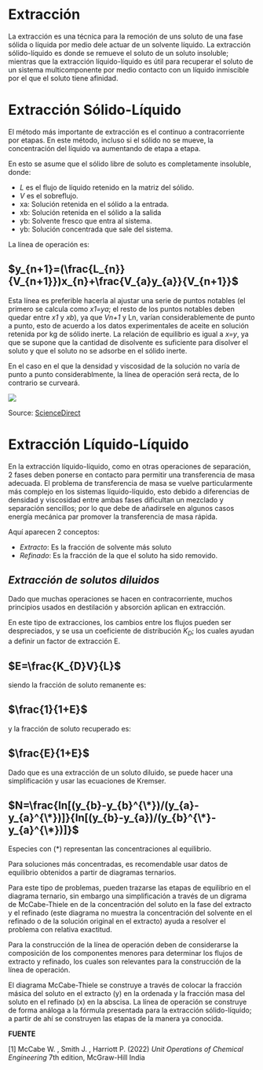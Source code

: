 

# **Extracción**

La extracción es una técnica para la remoción de uns soluto de una fase sólida o líquida por medio dele actuar de un solvente líquido. La extracción sólido-líquido es donde se remueve el soluto de un soluto insoluble; mientras que la extracción líquido-líquido es útil para recuperar el soluto de un sistema multicomponente por medio contacto con un líquido inmiscible por el que el soluto tiene afinidad. 

# **Extracción Sólido-Líquido**

El método más importante de extracción es el continuo a contracorriente por etapas. En este método, incluso si el sólido no se mueve, la concentración del líquido va aumentando de etapa a etapa.

En esto se asume que el sólido libre de soluto es completamente insoluble, donde: 
* *L* es el flujo de líquido retenido en la matriz del sólido.
* *V* es el sobreflujo.
* xa: Solución retenida en el sólido a la entrada.
* xb: Solución retenida en el sólido a la salida
* yb: Solvente fresco que entra al sistema.
* yb: Solución concentrada que sale del sistema.

La línea de operación es: 
## $y_{n+1}=(\frac{L_{n}}{V_{n+1}})x_{n}+\frac{V_{a}y_{a}}{V_{n+1}}$

Esta línea es preferible hacerla al ajustar una serie de puntos notables (el primero se calcula como *x1=ya*; el resto de los puntos notables deben quedar entre *x1* y *xb*), ya que *Vn+1* y Ln, varían considerablemente de punto a punto, esto de acuerdo a los datos experimentales de aceite en solución retenida por kg de sólido inerte. La relación de equilibrio es igual a *x=y*, ya que se supone que la cantidad de disolvente es suficiente para disolver el soluto y que el soluto no se adsorbe en el sólido inerte.

En el caso en el que la densidad y viscosidad de la solución no varía de punto a punto considerablmente, la línea de operación será recta, de lo contrario se curveará.

 ![](https://ars.els-cdn.com/content/image/3-s2.0-B9780123725066000046-f14-04-9780123725066.gif)

Source: [ScienceDirect](https://www.sciencedirect.com/science/article/abs/pii/B9780123725066000046)

# **Extracción Líquido-Líquido**
En la extracción líquido-líquido, como en otras operaciones de separación, 2 fases deben ponerse en contacto para permitir una transferencia de masa adecuada. El problema de transferencia de masa se vuelve particularmente más complejo en los sistemas líquido-líquido, esto debido a diferencias de densidad y viscosidad entre ambas fases dificultan un mezclado y separación sencillos; por lo que debe de añadírsele en algunos casos energía mecánica par promover la transferencia de masa rápida.

Aquí aparecen 2 conceptos: 
* *Extracto*: Es la fracción de solvente más soluto
* *Refinado*: Es la fracción de la que el soluto ha sido removido.

## *Extracción de solutos diluidos*
Dado que muchas operaciones se hacen en contracorriente, muchos principios usados en destilación y absorción aplican en extracción.

En este tipo de extracciones, los cambios entre los flujos pueden ser despreciados, y se usa un coeficiente de distribución $K_{D}$; los cuales ayudan a definir un factor de extracción E. 
## $E=\frac{K_{D}V}{L}$
siendo la fracción de soluto remanente es: 

## $\frac{1}{1+E}$
y la fracción de soluto recuperado es: 
## $\frac{E}{1+E}$
Dado que es una extracción de un soluto diluido, se puede hacer una simplificación y usar las ecuaciones de Kremser.

## $N=\frac{ln[(y_{b}-y_{b}^{\*})/(y_{a}-y_{a}^{\*})]}{ln[(y_{b}-y_{a})/(y_{b}^{\*}-y_{a}^{\*})]}$
Especies con (\*) representan las concentraciones al equilibrio.

Para soluciones más concentradas, es recomendable usar datos de equilibrio obtenidos a partir de diagramas ternarios.

Para este tipo de problemas, pueden trazarse las etapas de equilibrio en el diagrama ternario, sin embargo una simplificación a través de un digrama de McCabe-Thiele en de la concentración del soluto en la fase del extracto y el refinado (este diagrama no muestra la concentración del solvente en el refinado o de la solución original en el extracto) ayuda a resolver el problema con relativa exactitud. 

Para la construcción de la línea de operación deben de considerarse la composición de los componentes menores para determinar los flujos de extracto y refinado, los cuales son relevantes para la construcción de la línea de operación. 

El diagrama McCabe-Thiele se construye a través de colocar la fracción másica del soluto en el extracto (y) en la ordenada y la fracción masa del soluto en el refinado (x) en la abscisa. La línea de operación se construye de forma análoga a la fórmula presentada para la extracción sólido-líquido; a partir de ahí se construyen las etapas de la manera ya conocida.

**FUENTE**

[1] McCabe W. , Smith J. , Harriott P. (2022) *Unit Operations of Chemical Engineering* 7th edition, McGraw-Hill India


